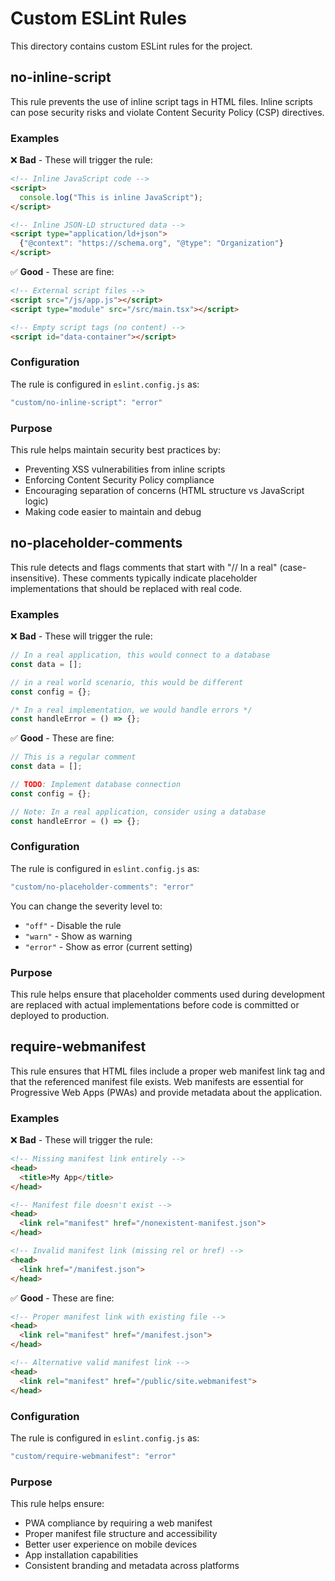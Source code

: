 # Custom ESLint Rules

This directory contains custom ESLint rules for the project.

## no-inline-script

This rule prevents the use of inline script tags in HTML files. Inline scripts can pose security risks and violate Content Security Policy (CSP) directives.

### Examples

❌ **Bad** - These will trigger the rule:
```html
<!-- Inline JavaScript code -->
<script>
  console.log("This is inline JavaScript");
</script>

<!-- Inline JSON-LD structured data -->
<script type="application/ld+json">
  {"@context": "https://schema.org", "@type": "Organization"}
</script>
```

✅ **Good** - These are fine:
```html
<!-- External script files -->
<script src="/js/app.js"></script>
<script type="module" src="/src/main.tsx"></script>

<!-- Empty script tags (no content) -->
<script id="data-container"></script>
```

### Configuration

The rule is configured in `eslint.config.js` as:
```javascript
"custom/no-inline-script": "error"
```

### Purpose

This rule helps maintain security best practices by:
- Preventing XSS vulnerabilities from inline scripts
- Enforcing Content Security Policy compliance
- Encouraging separation of concerns (HTML structure vs JavaScript logic)
- Making code easier to maintain and debug

## no-placeholder-comments

This rule detects and flags comments that start with "// In a real" (case-insensitive). These comments typically indicate placeholder implementations that should be replaced with real code.

### Examples

❌ **Bad** - These will trigger the rule:
```javascript
// In a real application, this would connect to a database
const data = [];

// in a real world scenario, this would be different
const config = {};

/* In a real implementation, we would handle errors */
const handleError = () => {};
```

✅ **Good** - These are fine:
```javascript
// This is a regular comment
const data = [];

// TODO: Implement database connection
const config = {};

// Note: In a real application, consider using a database
const handleError = () => {};
```

### Configuration

The rule is configured in `eslint.config.js` as:
```javascript
"custom/no-placeholder-comments": "error"
```

You can change the severity level to:
- `"off"` - Disable the rule
- `"warn"` - Show as warning
- `"error"` - Show as error (current setting)

### Purpose

This rule helps ensure that placeholder comments used during development are replaced with actual implementations before code is committed or deployed to production.

## require-webmanifest

This rule ensures that HTML files include a proper web manifest link tag and that the referenced manifest file exists. Web manifests are essential for Progressive Web Apps (PWAs) and provide metadata about the application.

### Examples

❌ **Bad** - These will trigger the rule:
```html
<!-- Missing manifest link entirely -->
<head>
  <title>My App</title>
</head>

<!-- Manifest file doesn't exist -->
<head>
  <link rel="manifest" href="/nonexistent-manifest.json">
</head>

<!-- Invalid manifest link (missing rel or href) -->
<head>
  <link href="/manifest.json">
</head>
```

✅ **Good** - These are fine:
```html
<!-- Proper manifest link with existing file -->
<head>
  <link rel="manifest" href="/manifest.json">
</head>

<!-- Alternative valid manifest link -->
<head>
  <link rel="manifest" href="/public/site.webmanifest">
</head>
```

### Configuration

The rule is configured in `eslint.config.js` as:
```javascript
"custom/require-webmanifest": "error"
```

### Purpose

This rule helps ensure:
- PWA compliance by requiring a web manifest
- Proper manifest file structure and accessibility
- Better user experience on mobile devices
- App installation capabilities
- Consistent branding and metadata across platforms